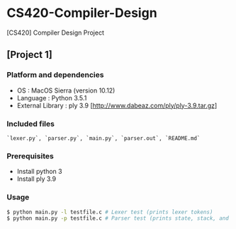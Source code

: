 # CS420-Compiler-Design
[CS420] Compiler Design Project

## [Project 1]
### Platform and dependencies
- OS : MacOS Sierra (version 10.12)
- Language : Python 3.5.1 
- External Library : ply 3.9 [http://www.dabeaz.com/ply/ply-3.9.tar.gz]

### Included files
    `lexer.py`, `parser.py`, `main.py`, `parser.out`, `README.md`

### Prerequisites
- Install python 3
- Install ply 3.9

### Usage
```sh
$ python main.py -l testfile.c # Lexer test (prints lexer tokens)
$ python main.py -p testfile.c # Parser test (prints state, stack, and action in 퍟parselog.txt)
```


